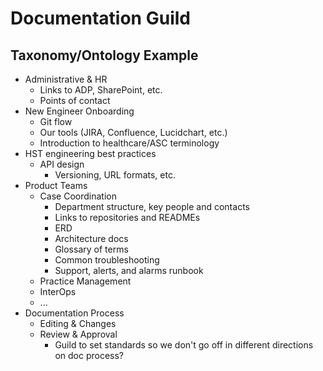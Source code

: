 # Documentation Guild
## Taxonomy/Ontology Example

* Administrative & HR
  * Links to ADP, SharePoint, etc.
  * Points of contact
* New Engineer Onboarding
  * Git flow
  * Our tools (JIRA, Confluence, Lucidchart, etc.)
  * Introduction to healthcare/ASC terminology
* HST engineering best practices
  * API design
    * Versioning, URL formats, etc.
* Product Teams
  * Case Coordination
    * Department structure, key people and contacts
    * Links to repositories and READMEs
    * ERD
    * Architecture docs
    * Glossary of terms
    * Common troubleshooting
    * Support, alerts, and alarms runbook
  * Practice Management
  * InterOps
  * ...
* Documentation Process
  * Editing & Changes
  * Review & Approval
    * Guild to set standards so we don't go off in different directions on doc process?